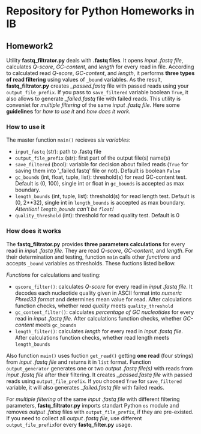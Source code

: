 # Repository for Python Homeworks in IB
## Homework2
Utility **fastq_filtrator.py** deals with **.fastq files**. It opens *input .fastq file*, calculates *Q-score*, *GC-content*, and *length* 
for every read in file. According to calculated read *Q-score*, *GC-content*, and *length*, it performs **three types of read filtering** using values of ```_bound``` variables. As the result, **fastq_filtrator.py** creates *_passed.fastq* file with passed reads using your ```output_file_prefix```. If you pass to ```save_filtered``` variable boolean ```True```, it also allows to generate *_failed.fastq* file with failed reads. This utility is conveniet for *multiple filtering* of the same *input .fastq file*. Here some **guidelines** for *how to use it* and *how does it work*.

### **How to use it**
The master function ```main()``` recieves *six variables*:
- ```input_fastq``` (str): path to .fastq file
- ```output_file_prefix``` (str): first part of the output file(s) name(s)
- ```save_filtered``` (bool): variable for decision about failed reads (```True``` for saving them into '_failed.fastq' 
  file or not). Default is boolean ```False```
- ```gc_bounds``` (int, float, tuple, list): threshold(s) for read GC-content test. Default is (0, 100), single 
  int or float in ```gc_bounds``` is accepted as max boundary.
- ```length_bounds``` (int, tuple, list): threshold(s) for read length test. Default is (0, 2**32), single int
    in ```length_bounds``` is accepted as max boundary.
    *Attention! ```length_bounds``` can't be ```float```!*
- ```quality_threshold``` (int): threshold for read quality test. Default is 0

### **How does it works**
The **fastq_filtrator.py** provides **three parameters calculations** for every read in *input .fasta file*. They are read *Q-score*, *GC-content*, and *length*. For their determination and testing, function ```main``` calls other *functions* and accepts ```_bound``` variables as thresholds. These fuctions listed bellow.

*Functions* for calculations and testing:
- ```qscore_filter()```: calculates *Q-score* for every read in *input .fastq file*. It decodes each nucleotide quality given in ASCII format into *numeric Phred33 format* and determines mean value for read. After calculations function checks, whether *read quality* meets ```quality_threshold```
- ```gc_content_filter()```: calculates *percentage of GC nucleotides* for every read in *input .fastq file*. After calculations function checks, whether *GC-content* meets ```gc_bounds```
- ```length_filter()```: calculates *length* for every read in *input .fastq file*. After calculations function checks, whether read length meets ```length_bounds```

Also function ```main()``` uses fuction ```get_read()``` getting **one read** (four strings) from *input .fastq file* and returns it in ```list``` format. 
Function ```output_generator``` generates one or two *output .fastq file(s)* with reads from *input .fastq file* after their filtering. It creates *_passed.fastq file* with passed reads using ```output_file_prefix```. If you choosed ```True``` for ```save_filtered``` variable, it will also generates *_failed.fastq file* with failed reads.   

For *multiple filtering* of the same *input .fastq file* with different filtering parameters, **fastq_filtrator.py** imports standart Python ```os``` module and removes *output .fatsq* files with ```output_file_prefix```, if they are pre-existed. If you need to collect all *output .fastq file*, use different ```output_file_prefix```for every **fastq_filter.py** usage.
